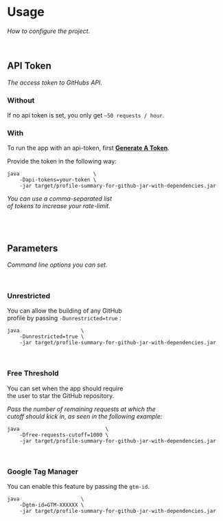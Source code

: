 
# Usage

*How to configure the project.*

<br>

## API Token

*The access token to GitHubs API.*

### Without

If no api token is set, you only get `~50 requests / hour`.

### With

To run the app with an api-token, first **[Generate A Token]**.

Provide the token in the following way:

```shell
java                        \
    -Dapi-tokens=your-token \
    -jar target/profile-summary-for-github-jar-with-dependencies.jar
```

*You can use a comma-separated list* <br>
*of tokens to increase your rate-limit.*

<br>
<br>

## Parameters

*Command line options you can set.*

<br>

### Unrestricted

You can allow the building of any GitHub <br>
profile by passing `-Dunrestricted=true` :

```shell
java                    \
    -Dunrestricted=true \
    -jar target/profile-summary-for-github-jar-with-dependencies.jar
```

<br>

### Free Threshold

You can set when the app should require <br>
the user to star the GitHub repository.

*Pass the number of remaining requests at which the* <br>
*cutoff should kick in, as seen in the following example:*

```shell
java                            \
    -Dfree-requests-cutoff=1000 \
    -jar target/profile-summary-for-github-jar-with-dependencies.jar
```

<br>

### Google Tag Manager

You can enable this feature by passing the `gtm-id`.

```shell
java                    \
    -Dgtm-id=GTM-XXXXXX \
    -jar target/profile-summary-for-github-jar-with-dependencies.jar
```

<br>


<!----------------------------------------------------------------------------->

[Generate A Token]: https://github.com/settings/tokens